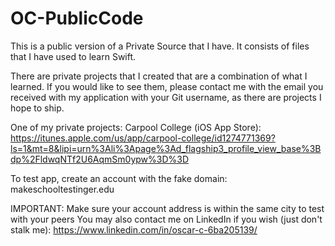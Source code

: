 # OC-PublicCode
This is a public version of a Private Source that I have.
It consists of files that I have used to learn Swift.

There are private projects that I created that are a combination of what I learned.
If you would like to see them, please contact me with the email you received with my application with your Git username, as there are projects I hope to ship.

One of my private projects: Carpool College (iOS App Store): https://itunes.apple.com/us/app/carpool-college/id1274771369?ls=1&mt=8&lipi=urn%3Ali%3Apage%3Ad_flagship3_profile_view_base%3Bdp%2FldwqNTf2U6AqmSm0ypw%3D%3D

To test app, create an account with the fake domain: makeschooltestinger.edu

IMPORTANT: Make sure your account address is within the same city to test with your peers
You may also contact me on LinkedIn if you wish (just don't stalk me): https://www.linkedin.com/in/oscar-c-6ba205139/
